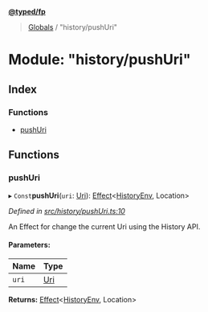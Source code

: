 **[@typed/fp](../README.md)**

> [Globals](../globals.md) / "history/pushUri"

# Module: "history/pushUri"

## Index

### Functions

* [pushUri](_history_pushuri_.md#pushuri)

## Functions

### pushUri

▸ `Const`**pushUri**(`uri`: [Uri](_uri_exports_.uri.md)): [Effect](_effect_effect_.effect.md)\<[HistoryEnv](../interfaces/_history_historyenv_.historyenv.md), Location>

*Defined in [src/history/pushUri.ts:10](https://github.com/TylorS/typed-fp/blob/f129829/src/history/pushUri.ts#L10)*

An Effect for change the current Uri using the History API.

#### Parameters:

Name | Type |
------ | ------ |
`uri` | [Uri](_uri_exports_.uri.md) |

**Returns:** [Effect](_effect_effect_.effect.md)\<[HistoryEnv](../interfaces/_history_historyenv_.historyenv.md), Location>
